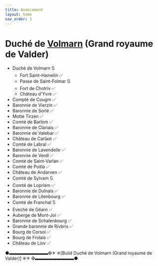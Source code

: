 ```yaml
---
title: Avancement
layout: home
nav_order: 3
---
```

# Duché de [Volmarn](Volmarn_base.html) (Grand royaume de Valder)

- Duché de Volmarn 🔃
  - Fort Saint-Hamelin ✅ 
  - Passe de Saint-Folmar 🔃
  - Fort de Chotriv ✅ 
  - Château d'Yvre ✅ 
 - Compté de Cougm ✅  
  - Baronnie de Vierzin ✅  
  - Baronnie de Sorlé ✅ 
  - Motte Tirzen ✅ 
 - Comté de Barlom ✅  
  - Baronnie de Clariais ✅  
  - Baronnie de Valebar ✅  
  - Château de Carlast ✅ 
 - Comté de Labral ✅ 
  - Baronnie de Lavendelle ✅  
  - Baronnie de Verdl ✅  
 - Comté de Saint-Varlan ✅ 
 - Comté de Poitla ✅ 
  - Château de Andarven ✅ 
 - Comté de Sylvam 🔃
 - Comté de Loprism ✅ 
  - Baronnie de Dulnais ✅  
  - Baronnie de Litenbourg ✅ 
 - Comté de Franchal 🔃
 - Eveché de Géarn ✅ 
 - Auberge  de Mont-Joi ✅ 
 - Baronnie de Schalenbourg ✅  
- Grande baronnie de Rivbris ✅ 
 - Bourg de Corsoi ✅ 
 - Bourg de Frolais ✅ 
 - Château de Liov ✅ 

●▬▬▬▬▬▬▬▬▬✠⚜️ ❈[Build Duché de Volmarn (Grand royaume de Valder)] ❈⚜️ ✠▬▬▬▬▬▬▬▬▬●